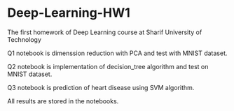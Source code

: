 # Deep-Learning-HW1
The first homework of Deep Learning course at Sharif University of Technology


Q1 notebook is dimenssion reduction with PCA and test with MNIST dataset.


Q2 notebook is implementation of decision_tree algorithm and test on MNIST dataset.


Q3 notebook is prediction of heart disease using SVM algorithm.


All results are stored in the notebooks.
